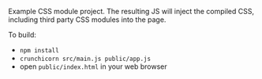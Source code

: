 Example CSS module project. The resulting JS will inject the compiled CSS, including third party
CSS modules into the page.

To build:

* `npm install`
* `crunchicorn src/main.js public/app.js`
* open `public/index.html` in your web browser

